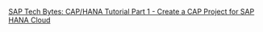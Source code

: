 [SAP Tech Bytes: CAP/HANA Tutorial Part 1 - Create a CAP Project for SAP HANA Cloud](https://www.youtube.com/watch?v=8obCwGEx1-Q)

[]()

[]()


[]()


[]()



[]()


[]()


[]()


[]()
